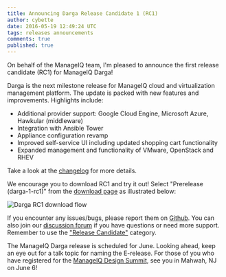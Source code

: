 ```yaml
---
title: Announcing Darga Release Candidate 1 (RC1)
author: cybette
date: 2016-05-19 12:49:24 UTC
tags: releases announcements
comments: true
published: true
---
```


On behalf of the ManageIQ team, I'm pleased to announce the first release candidate (RC1) for ManageIQ Darga!

Darga is the next milestone release for ManageIQ cloud and virtualization management platform. The update is packed with new features and improvements. Highlights include:

* Additional provider support: Google Cloud Engine, Microsoft Azure, Hawkular (middleware)
* Integration with Ansible Tower
* Appliance configuration revamp
* Improved self-service UI including updated shopping cart functionality
* Expanded management and functionality of VMware, OpenStack and RHEV

Take a look at the [changelog](https://github.com/ManageIQ/manageiq/blob/darga/CHANGELOG.md/) for more details.

We encourage you to download RC1 and try it out! Select "Prerelease (darga-1-rc1)" from the [download page](http://manageiq.org/download/) as illustrated below:

![Darga RC1 download flow](/assets/images/blog/Darga_RC1_download.png)

If you encounter any issues/bugs, please report them on [Github](https://github.com/ManageIQ/manageiq/issues). You can also join our [discussion forum](http://talk.manageiq.org/) if you have questions or need more support. Remember to use the ["Release Candidate"](http://talk.manageiq.org/c/release-candidate) category.

The ManageIQ Darga release is scheduled for June. Looking ahead, keep an eye out for a talk topic for naming the E-release. For those of you who have registered for the [ManageIQ Design Summit](http://manageiq.org/summit/), see you in Mahwah, NJ on June 6!
